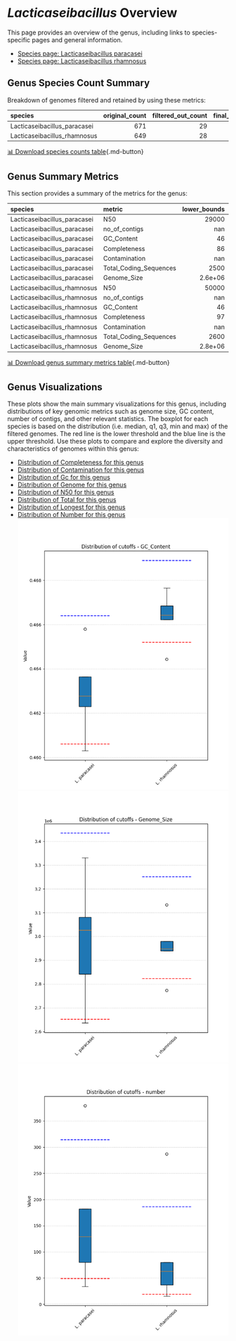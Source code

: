 # *Lacticaseibacillus* Overview
This page provides an overview of the genus, including links to species-specific pages and general information.

- [Species page: Lacticaseibacillus paracasei](Lacticaseibacillus_paracasei/index.md)
- [Species page: Lacticaseibacillus rhamnosus](Lacticaseibacillus_rhamnosus/index.md)
## Genus Species Count Summary
Breakdown of genomes filtered and retained by using these metrics:

| species                      |   original_count |   filtered_out_count |   final_count |
|:-----------------------------|-----------------:|---------------------:|--------------:|
| Lacticaseibacillus_paracasei |              671 |                   29 |           642 |
| Lacticaseibacillus_rhamnosus |              649 |                   28 |           621 |


[📊 Download species counts table](species_counts.csv){.md-button}
## Genus Summary Metrics
This section provides a summary of the metrics for the genus:

| species                      | metric                 |   lower_bounds |   upper_bounds |
|:-----------------------------|:-----------------------|---------------:|---------------:|
| Lacticaseibacillus_paracasei | N50                    |    29000       |      nan       |
| Lacticaseibacillus_paracasei | no_of_contigs          |      nan       |      320       |
| Lacticaseibacillus_paracasei | GC_Content             |       46       |       47       |
| Lacticaseibacillus_paracasei | Completeness           |       86       |      nan       |
| Lacticaseibacillus_paracasei | Contamination          |      nan       |       14       |
| Lacticaseibacillus_paracasei | Total_Coding_Sequences |     2500       |     3400       |
| Lacticaseibacillus_paracasei | Genome_Size            |        2.6e+06 |        3.5e+06 |
| Lacticaseibacillus_rhamnosus | N50                    |    50000       |      nan       |
| Lacticaseibacillus_rhamnosus | no_of_contigs          |      nan       |      190       |
| Lacticaseibacillus_rhamnosus | GC_Content             |       46       |       47       |
| Lacticaseibacillus_rhamnosus | Completeness           |       97       |      nan       |
| Lacticaseibacillus_rhamnosus | Contamination          |      nan       |        3       |
| Lacticaseibacillus_rhamnosus | Total_Coding_Sequences |     2600       |     3100       |
| Lacticaseibacillus_rhamnosus | Genome_Size            |        2.8e+06 |        3.3e+06 |


[📊 Download genus summary metrics table](genus_summary_metrics.csv){.md-button}
## Genus Visualizations
These plots show the main summary visualizations for this genus, including distributions of key genomic metrics such as genome size, GC content, number of contigs, and other relevant statistics. The boxplot for each species is based on the distribution (i.e. median, q1, q3, min and max) of the filtered genomes. The red line is the lower threshold and the blue line is the upper threshold. Use these plots to compare and explore the diversity and characteristics of genomes within this genus:

- [Distribution of Completeness for this genus](Completeness_Specific_boxplot_0.png)
- [Distribution of Contamination for this genus](Contamination_boxplot_0.png)
- [Distribution of Gc for this genus](GC_Content_boxplot_0.png)
- [Distribution of Genome for this genus](Genome_Size_boxplot_0.png)
- [Distribution of N50 for this genus](N50_boxplot_0.png)
- [Distribution of Total for this genus](Total_Coding_Sequences_boxplot_0.png)
- [Distribution of Longest for this genus](longest_boxplot_0.png)
- [Distribution of Number for this genus](number_boxplot_0.png)
![Distribution of Gc](GC_Content_boxplot_0.png)
![Distribution of Genome](Genome_Size_boxplot_0.png)
![Distribution of Number](number_boxplot_0.png)
